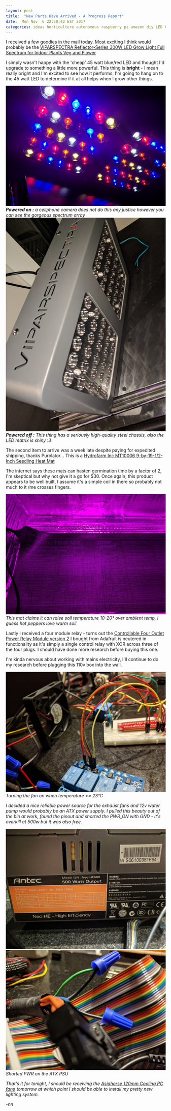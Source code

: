 ```yaml
---
layout: post
title:  "New Parts Have Arrived - A Progress Report"
date:  Mon Nov  6 22:50:42 EST 2017
categories: ideas horticulture autonomous raspberry pi amazon diy LED PSU ATX relay
---
```


I received a few goodies in the mail today.
Most exciting I think would probably be the <a target="_blank" href="https://www.amazon.ca/gp/product/B01G8AXP48/ref=as_li_tl?ie=UTF8&camp=15121&creative=330641&creativeASIN=B01G8AXP48&linkCode=as2&tag=chlorobot-20&linkId=50e1667706d9e561ca808204844ffed9">VIPARSPECTRA Reflector-Series 300W LED Grow Light Full Spectrum for Indoor Plants Veg and Flower</a><img src="//ir-ca.amazon-adsystem.com/e/ir?t=chlorobot-20&l=am2&o=15&a=B01G8AXP48" width="1" height="1" border="0" alt="" style="border:none !important; margin:0px !important;" />

I simply wasn't happy with the 'cheap' 45 watt blue/red LED and thought I'd upgrade to something a little more powerful.
This thing is **bright** - I mean really bright and I'm excited to see how it performs. I'm going to hang on to the 45 watt
LED to determine if it at all helps when I grow other things.

<img src="/images/fulls/10.jpg" class="fit image">
<em><strong>Powered on :</strong> a cellphone camera does not do this any justice however you can see the gorgeous spectrum array</em>

<img src="/images/fulls/13.jpg" class="fit image">
<em><strong>Powered off :</strong> This thing has a seriously high-quality steel chassis, also the LED matrix is shiny :3</em>

The second item to arrive was a week late despite paying for expedited shipping, thanks Purolator...
This is a <a target="_blank" href="https://www.amazon.ca/gp/product/B0001WV010/ref=as_li_tl?ie=UTF8&camp=15121&creative=330641&creativeASIN=B0001WV010&linkCode=as2&tag=chlorobot-20&linkId=6a081b0f35f4e34f5d884de23706d398">Hydrofarm Inc MT10006 9-by-19-1/2-Inch Seedling Heat Mat</a><img src="//ir-ca.amazon-adsystem.com/e/ir?t=chlorobot-20&l=am2&o=15&a=B0001WV010" width="1" height="1" border="0" alt="" style="border:none !important; margin:0px !important;" />

The internet says these mats can hasten germination time by a factor of 2, I'm skeptical but why not give it a go for $30.
Once again, this product appears to be well built, I assume it's a simple coil in there so probably not much to it /me crosses fingers.

<img src="/images/fulls/16.jpg" class="fit image">
<em>This mat claims it can raise soil temperature 10-20&deg; over ambient temp, I guess hot peppers love warm soil.</em>

Lastly I received a four module relay - turns out the <a href="https://www.adafruit.com/product/2935" target="_blank">Controllable Four Outlet Power Relay Module version 2</a> I bought from Adafruit
is neutered in functionality as it's simply a single control relay with XOR across three of the four plugs. I should have done more research before buying this one.

I'm kinda nervous about working with mains electricity, I'll continue to do my research before plugging this 110v box into the wall.

<img src="/images/fulls/11.jpg" class="fit image">
<em>Turning the fan on when temperature <= 23&deg;C

I decided a nice reliable power source for the exhaust fans and 12v water pump would probably be an ATX power supply.
I pulled this beauty out of the bin at work, found the pinout and shorted the PWR_ON with GND - it's overkill at 500w but it was also free.

<img src="/images/fulls/15.jpg" class="fit image">

<img src="/images/fulls/14.jpg" class="fit image">
<em>Shorted PWR on the ATX PSU</em>

That's it for tonight, I should be receiving the <a target="_blank" href="https://www.amazon.ca/gp/product/B06WRTX42Y/ref=as_li_tl?ie=UTF8&camp=15121&creative=330641&creativeASIN=B06WRTX42Y&linkCode=as2&tag=chlorobot-20&linkId=de87af29e61faf3bcba01c4ec8b54852">Asiahorse 120mm Cooling PC fans</a><img src="//ir-ca.amazon-adsystem.com/e/ir?t=chlorobot-20&l=am2&o=15&a=B06WRTX42Y" width="1" height="1" border="0" alt="" style="border:none !important; margin:0px !important;" />
tomorrow at which point I should be able to install my pretty new lighting system.

-nn
